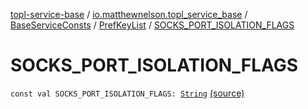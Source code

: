[topl-service-base](../../../index.md) / [io.matthewnelson.topl_service_base](../../index.md) / [BaseServiceConsts](../index.md) / [PrefKeyList](index.md) / [SOCKS_PORT_ISOLATION_FLAGS](./-s-o-c-k-s_-p-o-r-t_-i-s-o-l-a-t-i-o-n_-f-l-a-g-s.md)

# SOCKS_PORT_ISOLATION_FLAGS

`const val SOCKS_PORT_ISOLATION_FLAGS: `[`String`](https://kotlinlang.org/api/latest/jvm/stdlib/kotlin/-string/index.html) [(source)](https://github.com/05nelsonm/TorOnionProxyLibrary-Android/blob/master/topl-service-base/src/main/java/io/matthewnelson/topl_service_base/BaseServiceConsts.kt#L250)